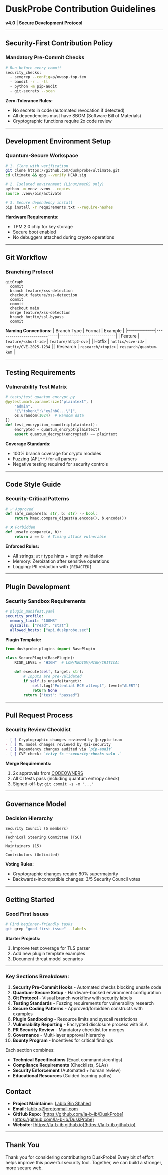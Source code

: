 
# DuskProbe Contribution Guidelines  
**v4.0 | Secure Development Protocol**

---

##  Security-First Contribution Policy

### Mandatory Pre-Commit Checks
```bash
# Run before every commit
security_checks:
  - semgrep --config=p/owasp-top-ten
  - bandit -r . -ll
  - python -m pip-audit
  - git-secrets --scan
```

**Zero-Tolerance Rules:**
- No secrets in code (automated revocation if detected)
- All dependencies must have SBOM (Software Bill of Materials)
- Cryptographic functions require 2x code review

---

##  Development Environment Setup

### Quantum-Secure Workspace
```bash
# 1. Clone with verification
git clone https://github.com/duskprobe/ultimate.git
cd ultimate && gpg --verify HEAD.sig

# 2. Isolated environment (Linux/macOS only)
python -m venv .venv --copies
source .venv/bin/activate

# 3. Secure dependency install
pip install -r requirements.txt --require-hashes
```

**Hardware Requirements:**
- TPM 2.0 chip for key storage
- Secure boot enabled
- No debuggers attached during crypto operations

---

##  Git Workflow

### Branching Protocol
```mermaid
gitGraph
  commit
  branch feature/xss-detection
  checkout feature/xss-detection
  commit
  commit
  checkout main
  merge feature/xss-detection
  branch hotfix/ssl-bypass
  commit
```

**Naming Conventions:**
| Branch Type  | Format                      | Example                    |
|--------------|-----------------------------|----------------------------|
| Feature      | `feature/<short-id>`        | `feature/http2-cve`        |
| Hotfix       | `hotfix/<cve-id>`           | `hotfix/CVE-2025-1234`     |
| Research     | `research/<topic>`          | `research/quantum-kem`     |

---

##  Testing Requirements

### Vulnerability Test Matrix
```python
# tests/test_quantum_encrypt.py
@pytest.mark.parametrize("plaintext", [
    "admin", 
    "{\"token\":\"eyJhbG...\"}", 
    os.urandom(1024)  # Random data
])
def test_encryption_roundtrip(plaintext):
    encrypted = quantum_encrypt(plaintext)
    assert quantum_decrypt(encrypted) == plaintext
```

**Coverage Standards:**
- 100% branch coverage for crypto modules
- Fuzzing (AFL++) for all parsers
- Negative testing required for security controls

---

##  Code Style Guide

### Security-Critical Patterns
```python
# ✅ Approved
def safe_compare(a: str, b: str) -> bool:
    return hmac.compare_digest(a.encode(), b.encode())

# ❌ Forbidden
def unsafe_compare(a, b):
    return a == b  # Timing attack vulnerable
```

**Enforced Rules:**
- All strings: `str` type hints + length validation
- Memory: Zeroization after sensitive operations
- Logging: PII redaction with `[REDACTED]`

---

##  Plugin Development

### Security Sandbox Requirements
```yaml
# plugin_manifest.yaml
security_profile:
  memory_limit: "100MB"
  syscalls: ["read", "stat"]
  allowed_hosts: ["api.duskprobe.sec"]
```

**Plugin Template:**
```python
from duskprobe.plugins import BasePlugin

class SecurePlugin(BasePlugin):
    RISK_LEVEL = "HIGH"  # LOW/MEDIUM/HIGH/CRITICAL
    
    def execute(self, target: str):
        # Inputs are pre-validated
        if self.is_unsafe(target):
            self.log("Potential RCE attempt", level="ALERT")
            return None
        return {"test": "passed"}
```

---


##  Pull Request Process

### Security Review Checklist
```markdown
- [ ] Cryptographic changes reviewed by @crypto-team
- [ ] ML model changes reviewed by @ai-security
- [ ] Dependency changes audited via `pip-audit`
- [ ] CVE check: `trivy fs --security-checks vuln .`
```

**Merge Requirements:**  
1. 2x approvals from [CODEOWNERS](/.github/CODEOWNERS)  
2. All CI tests pass (including quantum entropy check)  
3. Signed-off-by: `git commit -s -m "..."`  

---

##  Governance Model

### Decision Hierarchy
```text
Security Council (5 members)
  ↑
Technical Steering Committee (TSC)
  ↑
Maintainers (15)
  ↑
Contributors (Unlimited)
```

**Voting Rules:**  
- Cryptographic changes require 80% supermajority  
- Backwards-incompatible changes: 3/5 Security Council votes  

---


##  Getting Started

### Good First Issues
```bash
# Find beginner-friendly tasks
git grep "good-first-issue" --labels
```

**Starter Projects:**  
1. Improve test coverage for TLS parser  
2. Add new plugin template examples  
3. Document threat model scenarios  

---



### Key Sections Breakdown:

1. **Security Pre-Commit Hooks** - Automated checks blocking unsafe code  
2. **Quantum-Secure Setup** - Hardware-backed environment configuration  
3. **Git Protocol** - Visual branch workflow with security labels  
4. **Testing Standards** - Fuzzing requirements for vulnerability research  
5. **Secure Coding Patterns** - Approved/forbidden constructs with examples  
6. **Plugin Sandboxing** - Resource limits and syscall restrictions  
7. **Vulnerability Reporting** - Encrypted disclosure process with SLA  
8. **PR Security Review** - Mandatory checklist for merges  
9. **Governance** - Multi-layer approval hierarchy  
10. **Bounty Program** - Incentives for critical findings  

Each section combines:
- **Technical Specifications** (Exact commands/configs)  
- **Compliance Requirements** (Checklists, SLAs)  
- **Security Enforcement** (Automated + human review)  
- **Educational Resources** (Guided learning paths)  

##  Contact

- **Project Maintainer:** [Labib Bin Shahed](https://github.com/la-b-ib)
- **Email:** [labib-x@protonmail.com](mailto:labib-x@protonmail.com)
- **GitHub Repo:** [https://github.com/la-b-ib/DuskProbe](https://github.com/la-b-ib/DuskProbe)
- **Website:** [https://la-b-ib.github.io](https://la-b-ib.github.io)

---

##  Thank You

Thank you for considering contributing to DuskProbe! Every bit of effort helps improve this powerful security tool. Together, we can build a stronger, more secure web.
